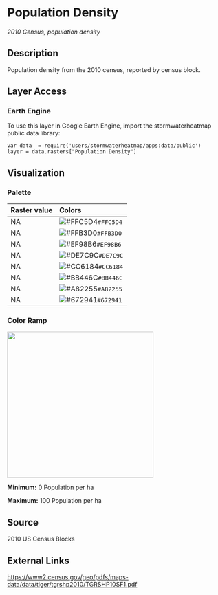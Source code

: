 Population Density
================

*2010 Census, population density*

## Description

Population density from the 2010 census, reported by census block.

## Layer Access

### Earth Engine

To use this layer in Google Earth Engine, import the stormwaterheatmap
public data library:

    var data  = require('users/stormwaterheatmap/apps:data/public')
    layer = data.rasters["Population Density"]

## Visualization

### Palette

| Raster value | Colors                                                                    |
|:-------------|:--------------------------------------------------------------------------|
| NA           | ![\#FFC5D4](https://via.placeholder.com/15/FFC5D4/000000?text=+)`#FFC5D4` |
| NA           | ![\#FFB3D0](https://via.placeholder.com/15/FFB3D0/000000?text=+)`#FFB3D0` |
| NA           | ![\#EF98B6](https://via.placeholder.com/15/EF98B6/000000?text=+)`#EF98B6` |
| NA           | ![\#DE7C9C](https://via.placeholder.com/15/DE7C9C/000000?text=+)`#DE7C9C` |
| NA           | ![\#CC6184](https://via.placeholder.com/15/CC6184/000000?text=+)`#CC6184` |
| NA           | ![\#BB446C](https://via.placeholder.com/15/BB446C/000000?text=+)`#BB446C` |
| NA           | ![\#A82255](https://via.placeholder.com/15/A82255/000000?text=+)`#A82255` |
| NA           | ![\#672941](https://via.placeholder.com/15/672941/000000?text=+)`#672941` |

### Color Ramp

<img src="C:/Users/CNilsen/Documents/repos/heatmap_earthengine/layer_docs/population_density_files/figure-gfm/unnamed-chunk-9-1.png" width="340" />

**Minimum:** 0 Population per ha

**Maximum:** 100 Population per ha

## Source

2010 US Census Blocks

## External Links

<a>https://www2.census.gov/geo/pdfs/maps-data/data/tiger/tgrshp2010/TGRSHP10SF1.pdf</a>
